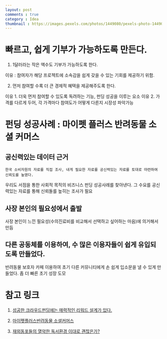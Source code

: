 ```yaml
---
layout: post
comments : true
category : Idea
thumbnail : https://images.pexels.com/photos/1449080/pexels-photo-1449080.jpeg?auto=compress&cs=tinysrgb&dpr=2&h=650&w=940
---
```

# 빠르고, 쉽게 기부가 가능하도록 만든다. 

1. 1달러라는 작은 액수도 기부가 가능하도록 한다.

이유 :  참여자가 해당 프로젝트에 소속감을 쉽게 갖을 수 있는 기회를 제공하기 위함.

2. 먼저 참여할 수록 더 큰 경제적 혜택을 제공해주도록 한다.

이유 1. 더욱 먼저 참여할 수 있도록 독려하는 기능, 펀딩 성공을 이루는 요소
이유 2. 가격를 다르게 두어, 각 가격마다 참여도가 어떻게 다른지 시장성 파악가능


# 펀딩 성공사례 : 마이펫 플러스 반려동물 소셜 커머스

## 공신력있는 데이터 근거

    한국 소비자원의 자료를 직접 조사, 내게 필요한 자료를 공신력있는 자료를 토대로 마련하여 신뢰도를 높였다.


   우리도 서점을 통한 사회적 목적의 비즈니스 펀딩 성공사례를 찾아낸다. 그 수요를 공신력있는 자료를 통해 신뢰돌를 높히는 조사가 필요

## 사장 본인의 필요성에서 출발
   사장 본인이 느낀 필요성(수의진료비를 비교해서 선택하고 싶어하는 마음)에 의거해서 만듬

## 다른 공동체를 이용하여, 수 많은 이용자들이 쉽게 유입되도록 만들었다.

   반려동물 보호자 카페 이용하여 초기 다른 커뮤니티에게 손 쉽게 입소문을 낼 수 있게 만들었다.
   좀 더 빠른 초기 성장 도모




# 참고 링크

1. [성공한 크라우드펀딩에는 매력적인 리워드 설계가 있다.](https://www.wadiz.kr/web/wcast/detail/231)


2. [마이펫플러스반려동물 소셜커머스](https://www.wadiz.kr/web/equity/campaign/875?isWadizApp=N)

3. [재외동포들의 열악한 독서환경 이대로 괜찮은가?](http://www.dailyindonesia.co.kr/news/view.php?no=16250)